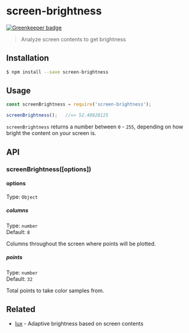 # screen-brightness

[![Greenkeeper badge](https://badges.greenkeeper.io/epilande/screen-brightness.svg)](https://greenkeeper.io/)
> Analyze screen contents to get brightness


## Installation
```bash
$ npm install --save screen-brightness
```


## Usage
```javascript
const screenBrightness = require('screen-brightness');

screenBrightness();   //=> 52.48828125
```

`screenBrightness` returns a number between `0` - `255`, depending on how bright the content on your
screen is.


## API

### screenBrightness([options])

#### options
Type: `Object`

##### columns
Type: `number`<br>
Default: `8`

Columns throughout the screen where points will be plotted.

##### points
Type: `number`<br>
Default: `32`

Total points to take color samples from.


## Related

- [lux](https://github.com/epilande/lux) - Adaptive brightness based on screen contents

